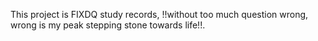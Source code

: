 This project is FIXDQ study records, !!without too much question wrong, wrong is my peak stepping stone towards life!!.
